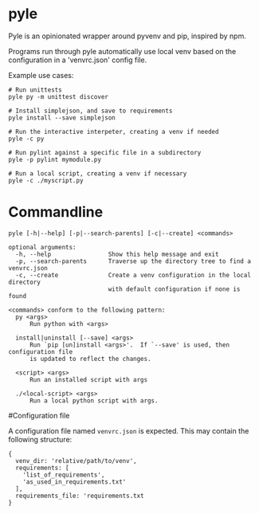 # pyle

Pyle is an opinionated wrapper around pyvenv and pip, inspired by npm.

Programs run through pyle automatically use local venv based on the
configuration in a 'venvrc.json' config file.

Example use cases:

    # Run unittests
    pyle py -m unittest discover

    # Install simplejson, and save to requirements
    pyle install --save simplejson

    # Run the interactive interpeter, creating a venv if needed
    pyle -c py

    # Run pylint against a specific file in a subdirectory
    pyle -p pylint mymodule.py

    # Run a local script, creating a venv if necessary
    pyle -c ./myscript.py
    
# Commandline

    pyle [-h|--help] [-p|--search-parents] [-c|--create] <commands>
    
    optional arguments:
      -h, --help                Show this help message and exit
      -p, --search-parents      Traverse up the directory tree to find a venvrc.json
      -c, --create              Create a venv configuration in the local directory
                                with default configuration if none is found

    <commands> conform to the following pattern:
      py <args>                 
          Run python with <args>
        
      install|uninstall [--save] <args>   
          Run `pip [un]install <args>'.  If `--save' is used, then configuration file
          is updated to reflect the changes.
          
      <script> <args>
          Run an installed script with args
          
      ./<local-script> <args>
          Run a local python script with args.
  
#Configuration file

A configuration file named `venvrc.json` is expected.  This may contain the following structure:

    {
      venv_dir: 'relative/path/to/venv',
      requirements: [
        'list_of_requirements',
        'as_used_in_requirements.txt'
      ],
      requirements_file: 'requirements.txt
    }
    
